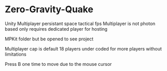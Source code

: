 # Zero-Gravity-Quake
Unity Multiplayer persistant space tactical fps
Multiplayer is not photon based only requires dedicated player for hosting

MPKit folder but be opened to see project

Multiplayer cap is default 18 players under coded for more players without limitations

Press B one time to move due to the mouse cursor
